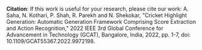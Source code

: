 **Citation**:
If this work is useful for your research, please cite our work:
A. Saha, N. Kothari, P. Shah, R. Parekh and N. Shekokar, "Cricket Highlight Generation: Automatic Generation Framework Comprising Score Extraction and Action Recognition," 2022 IEEE 3rd Global Conference for Advancement in Technology (GCAT), Bangalore, India, 2022, pp. 1-7, doi: 10.1109/GCAT55367.2022.9972198.

